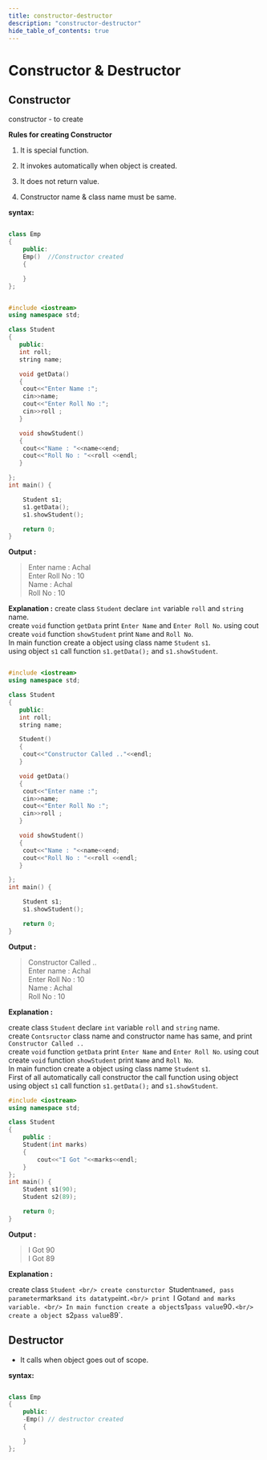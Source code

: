 ```yaml
---
title: constructor-destructor
description: "constructor-destructor"
hide_table_of_contents: true
---
```


# Constructor & Destructor

## Constructor

constructor - to create

**Rules for creating Constructor**

1. It is special function.

2. It invokes automatically when object is created.

3. It does not return value.

4. Constructor name & class name must be same.

**syntax:**

```cpp

class Emp
{
    public:
    Emp()  //Constructor created
    {

    }
};
```

```cpp

#include <iostream>
using namespace std;

class Student
{
   public:
   int roll;
   string name;

   void getData()
   {
    cout<<"Enter Name :";
    cin>>name;
    cout<<"Enter Roll No :";
    cin>>roll ;
   }

   void showStudent()
   {
    cout<<"Name : "<<name<<end;
    cout<<"Roll No : "<<roll <<endl;
   }

};
int main() {

    Student s1;
    s1.getData();
    s1.showStudent();

    return 0;
}
```

**Output :**

> Enter name : Achal<br/>
> Enter Roll No : 10<br/>
> Name : Achal<br/>
> Roll No : 10<br/>

**Explanation :**
create class `Student` declare `int` variable `roll` and `string` name.<br/>
create `void` function `getData` print `Enter Name` and `Enter Roll No`. using cout<br/>
create `void` function `showStudent` print `Name` and `Roll No`.<br/>
In main function create a object using class name `Student` `s1`.<br/>
using object `s1` call function `s1.getData();` and `s1.showStudent`.<br/>

```cpp

#include <iostream>
using namespace std;

class Student
{
   public:
   int roll;
   string name;

   Student()
   {
    cout<<"Constructor Called .."<<endl;
   }

   void getData()
   {
    cout<<"Enter name :";
    cin>>name;
    cout<<"Enter Roll No :";
    cin>>roll ;
   }

   void showStudent()
   {
    cout<<"Name : "<<name<<end;
    cout<<"Roll No : "<<roll <<endl;
   }

};
int main() {

    Student s1;
    s1.showStudent();

    return 0;
}
```

**Output :**

> Constructor Called ..<br/>
> Enter name : Achal<br/>
> Enter Roll No : 10<br/>
> Name : Achal<br/>
> Roll No : 10<br/>

**Explanation :**

create class `Student` declare `int` variable `roll` and `string` name.<br/>
create `Contsructor` class name and constructor name has same, and print `Constructor Called ..`<br/>
create `void` function `getData` print `Enter Name` and `Enter Roll No`. using cout<br/>
create `void` function `showStudent` print `Name` and `Roll No`.<br/>
In main function create a object using class name `Student` `s1`.<br/>
First of all automatically call constructor the call function using object<br/>
using object `s1` call function `s1.getData();` and `s1.showStudent`.<br/>

```cpp
#include <iostream>
using namespace std;

class Student
{
    public :
    Student(int marks)
    {
        cout<<"I Got "<<marks<<endl;
    }
};
int main() {
    Student s1(90);
    Student s2(89);

    return 0;
}
```

**Output :**

> I Got 90<br/>
> I Got 89<br/>

**Explanation :**

create class `Student <br/> create consturctor `Student`named, pass parameter`marks`and its datatype`int`.<br/>
print `I Got`and and marks variable. <br/>
In main function create a object`s1`pass value`90`.<br/>
create a object `s2`pass value`89`.<br/>

## Destructor

- It calls when object goes out of scope.

**syntax:**

```cpp

class Emp
{
    public:
    -Emp() // destructor created
    {

    }
};
```
